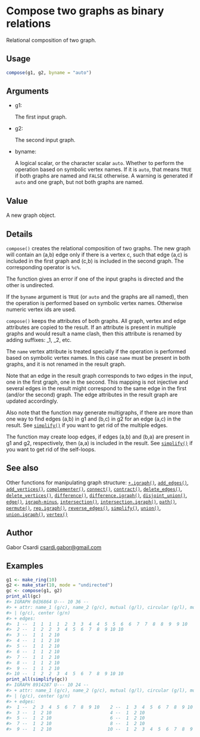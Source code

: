 # Compose two graphs as binary relations

Relational composition of two graph.

## Usage

``` r
compose(g1, g2, byname = "auto")
```

## Arguments

- g1:

  The first input graph.

- g2:

  The second input graph.

- byname:

  A logical scalar, or the character scalar `auto`. Whether to perform
  the operation based on symbolic vertex names. If it is `auto`, that
  means `TRUE` if both graphs are named and `FALSE` otherwise. A warning
  is generated if `auto` and one graph, but not both graphs are named.

## Value

A new graph object.

## Details

`compose()` creates the relational composition of two graphs. The new
graph will contain an (a,b) edge only if there is a vertex c, such that
edge (a,c) is included in the first graph and (c,b) is included in the
second graph. The corresponding operator is `%c%`.

The function gives an error if one of the input graphs is directed and
the other is undirected.

If the `byname` argument is `TRUE` (or `auto` and the graphs are all
named), then the operation is performed based on symbolic vertex names.
Otherwise numeric vertex ids are used.

`compose()` keeps the attributes of both graphs. All graph, vertex and
edge attributes are copied to the result. If an attribute is present in
multiple graphs and would result a name clash, then this attribute is
renamed by adding suffixes: \_1, \_2, etc.

The `name` vertex attribute is treated specially if the operation is
performed based on symbolic vertex names. In this case `name` must be
present in both graphs, and it is not renamed in the result graph.

Note that an edge in the result graph corresponds to two edges in the
input, one in the first graph, one in the second. This mapping is not
injective and several edges in the result might correspond to the same
edge in the first (and/or the second) graph. The edge attributes in the
result graph are updated accordingly.

Also note that the function may generate multigraphs, if there are more
than one way to find edges (a,b) in g1 and (b,c) in g2 for an edge (a,c)
in the result. See
[`simplify()`](https://r.igraph.org/reference/simplify.md) if you want
to get rid of the multiple edges.

The function may create loop edges, if edges (a,b) and (b,a) are present
in g1 and g2, respectively, then (a,a) is included in the result. See
[`simplify()`](https://r.igraph.org/reference/simplify.md) if you want
to get rid of the self-loops.

## See also

Other functions for manipulating graph structure:
[`+.igraph()`](https://r.igraph.org/reference/plus-.igraph.md),
[`add_edges()`](https://r.igraph.org/reference/add_edges.md),
[`add_vertices()`](https://r.igraph.org/reference/add_vertices.md),
[`complementer()`](https://r.igraph.org/reference/complementer.md),
[`connect()`](https://r.igraph.org/reference/ego.md),
[`contract()`](https://r.igraph.org/reference/contract.md),
[`delete_edges()`](https://r.igraph.org/reference/delete_edges.md),
[`delete_vertices()`](https://r.igraph.org/reference/delete_vertices.md),
[`difference()`](https://r.igraph.org/reference/difference.md),
[`difference.igraph()`](https://r.igraph.org/reference/difference.igraph.md),
[`disjoint_union()`](https://r.igraph.org/reference/disjoint_union.md),
[`edge()`](https://r.igraph.org/reference/edge.md),
[`igraph-minus`](https://r.igraph.org/reference/igraph-minus.md),
[`intersection()`](https://r.igraph.org/reference/intersection.md),
[`intersection.igraph()`](https://r.igraph.org/reference/intersection.igraph.md),
[`path()`](https://r.igraph.org/reference/path.md),
[`permute()`](https://r.igraph.org/reference/permute.md),
[`rep.igraph()`](https://r.igraph.org/reference/rep.igraph.md),
[`reverse_edges()`](https://r.igraph.org/reference/reverse_edges.md),
[`simplify()`](https://r.igraph.org/reference/simplify.md),
[`union()`](https://r.igraph.org/reference/union.md),
[`union.igraph()`](https://r.igraph.org/reference/union.igraph.md),
[`vertex()`](https://r.igraph.org/reference/vertex.md)

## Author

Gabor Csardi <csardi.gabor@gmail.com>

## Examples

``` r
g1 <- make_ring(10)
g2 <- make_star(10, mode = "undirected")
gc <- compose(g1, g2)
print_all(gc)
#> IGRAPH 0d36864 U--- 10 36 -- 
#> + attr: name_1 (g/c), name_2 (g/c), mutual (g/l), circular (g/l), mode
#> | (g/c), center (g/n)
#> + edges:
#>  1 --  1  1  1  1  2  3  3  4  4  5  5  6  6  7  7  8  8  9  9 10
#>  2 --  1  2  2  3  4  5  6  7  8  9 10 10
#>  3 --  1  1  2 10
#>  4 --  1  1  2 10
#>  5 --  1  1  2 10
#>  6 --  1  1  2 10
#>  7 --  1  1  2 10
#>  8 --  1  1  2 10
#>  9 --  1  1  2 10
#> 10 --  1  2  2  3  4  5  6  7  8  9 10 10
print_all(simplify(gc))
#> IGRAPH 8914287 U--- 10 24 -- 
#> + attr: name_1 (g/c), name_2 (g/c), mutual (g/l), circular (g/l), mode
#> | (g/c), center (g/n)
#> + edges:
#>  1 --  2  3  4  5  6  7  8  9 10    2 --  1  3  4  5  6  7  8  9 10
#>  3 --  1  2 10                      4 --  1  2 10                  
#>  5 --  1  2 10                      6 --  1  2 10                  
#>  7 --  1  2 10                      8 --  1  2 10                  
#>  9 --  1  2 10                     10 --  1  2  3  4  5  6  7  8  9
```
